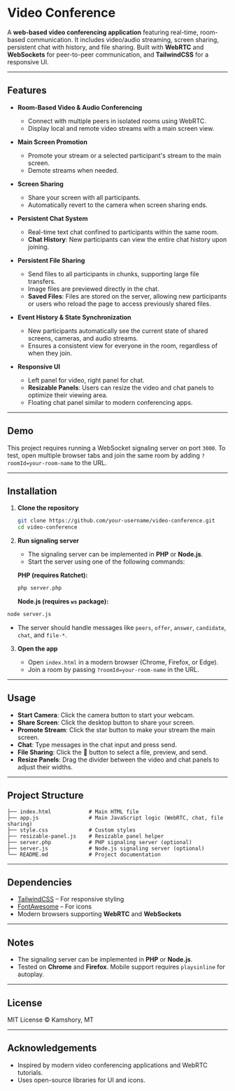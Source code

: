 
# Video Conference

A **web-based video conferencing application** featuring real-time, room-based communication. It includes video/audio streaming, screen sharing, persistent chat with history, and file sharing. Built with **WebRTC** and **WebSockets** for peer-to-peer communication, and **TailwindCSS** for a responsive UI.

---

## Features

- **Room-Based Video & Audio Conferencing**
  - Connect with multiple peers in isolated rooms using WebRTC.
  - Display local and remote video streams with a main screen view.

- **Main Screen Promotion**  
  - Promote your stream or a selected participant's stream to the main screen.  
  - Demote streams when needed.  

- **Screen Sharing**  
  - Share your screen with all participants.  
  - Automatically revert to the camera when screen sharing ends.

- **Persistent Chat System**
  - Real-time text chat confined to participants within the same room.
  - **Chat History**: New participants can view the entire chat history upon joining.

- **Persistent File Sharing**
  - Send files to all participants in chunks, supporting large file transfers.
  - Image files are previewed directly in the chat.
  - **Saved Files**: Files are stored on the server, allowing new participants or users who reload the page to access previously shared files.

- **Event History & State Synchronization**
  - New participants automatically see the current state of shared screens, cameras, and audio streams.
  - Ensures a consistent view for everyone in the room, regardless of when they join.

- **Responsive UI**  
  - Left panel for video, right panel for chat.  
  - **Resizable Panels**: Users can resize the video and chat panels to optimize their viewing area.
  - Floating chat panel similar to modern conferencing apps.  

---

## Demo

This project requires running a WebSocket signaling server on port `3000`. To test, open multiple browser tabs and join the same room by adding `?roomId=your-room-name` to the URL.

---

## Installation

1. **Clone the repository**
   ```bash
   git clone https://github.com/your-username/video-conference.git
   cd video-conference
   ```

2. **Run signaling server**

   * The signaling server can be implemented in **PHP** or **Node.js**.
   * Start the server using one of the following commands:

   **PHP (requires Ratchet):**

   ```bash
   php server.php
   ```

   **Node.js (requires `ws` package):**

```bash
node server.js
```

* The server should handle messages like `peers`, `offer`, `answer`, `candidate`, `chat`, and `file-*`.

3. **Open the app**

   * Open `index.html` in a modern browser (Chrome, Firefox, or Edge).
   * Join a room by passing `?roomId=your-room-name` in the URL.

---

## Usage

* **Start Camera**: Click the camera button to start your webcam.
* **Share Screen**: Click the desktop button to share your screen.
* **Promote Stream**: Click the star button to make your stream the main screen.
* **Chat**: Type messages in the chat input and press send.
* **File Sharing**: Click the 📎 button to select a file, preview, and send.
* **Resize Panels**: Drag the divider between the video and chat panels to adjust their widths.

---

## Project Structure


```
├── index.html            # Main HTML file
├── app.js                # Main JavaScript logic (WebRTC, chat, file sharing)
├── style.css             # Custom styles
├── resizable-panel.js    # Resizable panel helper
├── server.php            # PHP signaling server (optional)
├── server.js             # Node.js signaling server (optional)
└── README.md             # Project documentation
```

---

## Dependencies

* [TailwindCSS](https://tailwindcss.com/) – For responsive styling
* [FontAwesome](https://fontawesome.com/) – For icons
* Modern browsers supporting **WebRTC** and **WebSockets**

---

## Notes

* The signaling server can be implemented in **PHP** or **Node.js**.
* Tested on **Chrome** and **Firefox**. Mobile support requires `playsinline` for autoplay.

---

## License

MIT License © Kamshory, MT

---

## Acknowledgements

* Inspired by modern video conferencing applications and WebRTC tutorials.
* Uses open-source libraries for UI and icons.
